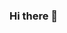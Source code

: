 ### Hi there 👋

<!--
**Rudranu/Rudranu** is a ✨ _special_ ✨ repository because its `README.md` (this file) appears on your GitHub profile.

Here are some ideas to get you started:

- 🔭 I’m currently working on as a Developer
- 🌱 I’m currently learning Python
- 👯 I’m looking to collaborate on Data Science Project
- 🤔 I’m looking for help with Machine Learning
- 💬 Ask me about Anything
- 📫 How to reach me: rudranupalit13@gmail.com
- 😄 Pronouns: He/Him
- ⚡ Fun fact: I am very talkative
-->

